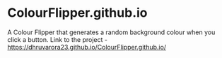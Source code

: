 # ColourFlipper.github.io
A Colour Flipper that generates a random background colour when you click a button. Link to the project - https://dhruvarora23.github.io/ColourFlipper.github.io/
